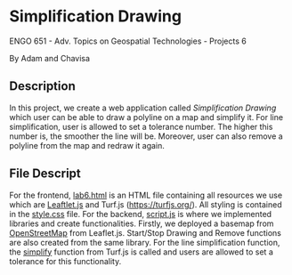 # Simplification Drawing

ENGO 651 - Adv. Topics on Geospatial Technologies - Projects 6

By Adam and Chavisa

## Description
In this project, we create a web application called *Simplification Drawing* which user can be able to draw a polyline on a map and simplify it. For line simplification, user is allowed to set a tolerance number. The higher this number is, the smoother the line will be. Moreover, user can also remove a polyline from the map and redraw it again.

## File Descript
For the frontend, [lab6.html]( https://github.com/schavisa/ENGO651-project6/blob/master/lab6.html) is an HTML file containing all resources we use which are [Leaftlet.js]( https://leafletjs.com/index.html#map-mouseeventtolatlng) and Turf.js (https://turfjs.org/). All styling is contained in the [style.css]( https://github.com/schavisa/ENGO651-project6/blob/master/style.css) file.
For the backend, [script.js]( https://github.com/schavisa/ENGO651-project6/blob/master/script.js) is where we implemented libraries and create functionalities. Firstly, we deployed a basemap from [OpenStreetMap]( https://www.openstreetmap.org/#map=2/71.3/-96.8) from Leaflet.js. Start/Stop Drawing and Remove functions are also created from the same library. For the line simplification function, the [simplify]( https://turfjs.org/docs/#simplify) function from Turf.js is called and users are allowed to set a tolerance for this functionality.
